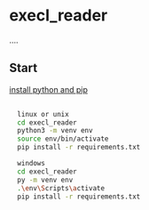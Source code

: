 # execl_reader
....
## Start

<a href="https://packaging.python.org/guides/installing-using-pip-and-virtual-environments/">install python and pip</a>

```bash
  
  linux or unix
  cd execl_reader
  python3 -m venv env
  source env/bin/activate
  pip install -r requirements.txt

  windows
  cd execl_reader
  py -m venv env
  .\env\Scripts\activate
  pip install -r requirements.txt

  

```
